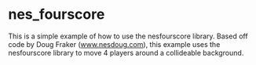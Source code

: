 # nes_fourscore

This is a simple example of how to use the nesfourscore library. Based off code by Doug Fraker (www.nesdoug.com), this example uses the nesfourscore library to move 4 players around a collideable background.
